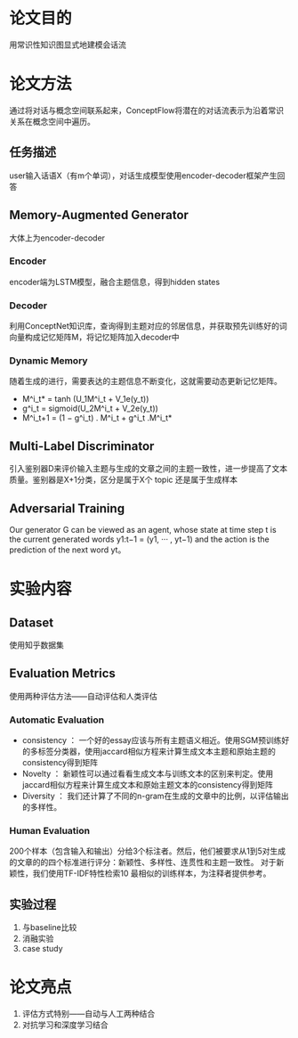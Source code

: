 # 论文目的
用常识性知识图显式地建模会话流
# 论文方法
通过将对话与概念空间联系起来，ConceptFlow将潜在的对话流表示为沿着常识关系在概念空间中遍历。
## 任务描述
user输入话语X（有m个单词），对话生成模型使用encoder-decoder框架产生回答
## Memory-Augmented Generator
大体上为encoder-decoder
### Encoder
encoder端为LSTM模型，融合主题信息，得到hidden states
### Decoder
利用ConceptNet知识库，查询得到主题对应的邻居信息，并获取预先训练好的词向量构成记忆矩阵M，将记忆矩阵加入decoder中
### Dynamic Memory
随着生成的进行，需要表达的主题信息不断变化，这就需要动态更新记忆矩阵。
- M^i_t* = tanh (U_1M^i_t + V_1e(y_t))
- g^i_t = sigmoid(U_2M^i_t + V_2e(y_t))
- M^i_t+1 = (1 − g^i_t) . M^i_t + g^i_t .M^i_t*
## Multi-Label Discriminator
引入鉴别器D来评价输入主题与生成的文章之间的主题一致性，进一步提高了文本质量。鉴别器是X+1分类，区分是属于X个 topic 还是属于生成样本
## Adversarial Training
Our generator G can be viewed as an agent, whose state at time step t is the current generated words y1:t−1 = (y1, ··· , yt−1) and the action is the prediction of the next word yt。

# 实验内容
## Dataset
使用知乎数据集
## Evaluation Metrics
使用两种评估方法——自动评估和人类评估
### Automatic Evaluation
- consistency ： 一个好的essay应该与所有主题语义相近。使用SGM预训练好的多标签分类器，使用jaccard相似方程来计算生成文本主题和原始主题的consistency得到矩阵
- Novelty ： 新颖性可以通过看看生成文本与训练文本的区别来判定。使用jaccard相似方程来计算生成文本和原始主题文本的consistency得到矩阵
- Diversity ： 我们还计算了不同的n-gram在生成的文章中的比例，以评估输出的多样性。

### Human Evaluation
200个样本（包含输入和输出）分给3个标注者。然后，他们被要求从1到5对生成的文章的的四个标准进行评分：新颖性、多样性、连贯性和主题一致性。 对于新颖性，我们使用TF-IDF特性检索10 最相似的训练样本，为注释者提供参考。

## 实验过程
1. 与baseline比较
2. 消融实验
3. case study

# 论文亮点
1. 评估方式特别——自动与人工两种结合
2. 对抗学习和深度学习结合

